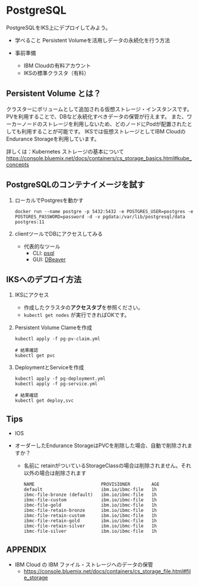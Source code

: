 # PostgreSQL

PostgreSQLをIKS上にデプロイしてみよう。

* 学べること
    Persistent Volumeを活用しデータの永続化を行う方法

* 事前準備
  * IBM Cloudの有料アカウント
  * IKSの標準クラスタ（有料）


## Persistent Volume とは？

クラスターにボリュームとして追加される仮想ストレージ・インスタンスです。
PVを利用することで、DBなど永続化すべきデータの保管が行えます。
また、ワーカーノードのストレージを利用しないため、どのノードにPodが配置されたとしても利用することが可能です。
IKSでは仮想ストレージとしてIBM CloudのEndurance Storageを利用しています。

詳しくは：Kubernetes ストレージの基本について
https://console.bluemix.net/docs/containers/cs_storage_basics.html#kube_concepts


## PostgreSQLのコンテナイメージを試す
1. ローカルでPostgresを動かす
    ```
    docker run --name postgre -p 5432:5432 -e POSTGRES_USER=postgres -e POSTGRES_PASSWORD=password -d -v pgdata:/var/lib/postgresql/data postgres:11
    ```

2. clientツールでDBにアクセスしてみる

   * 代表的なツール
     * CLI: [psql](https://www.postgresql.jp/document/9.1/html/app-psql.html)
     * GUI: [DBeaver](https://dbeaver.io/)


## IKSへのデプロイ方法
1. IKSにアクセス

   * 作成したクラスタの**アクセスタブ**を参照ください。
   * ```kubectl get nodes``` が実行できればOKです。


2. Persistent Volume Clameを作成

    ```
    kubectl apply -f pg-pv-claim.yml

    # 結果確認
    kubectl get pvc
    ```


3. DeploymentとServiceを作成

    ```
    kubectl apply -f pg-deployment.yml
    kubectl apply -f pg-service.yml

    # 結果確認
    kubectl get deploy,svc
    ```


## Tips
* IOS

* オーダーしたEndurance StorageはPVCを削除した場合、自動で削除されますか？
  * 名前に retainがついているStorageClassの場合は削除されません。それ以外の場合は削除されます
    ```
    NAME                         PROVISIONER        AGE
    default                      ibm.io/ibmc-file   1h
    ibmc-file-bronze (default)   ibm.io/ibmc-file   1h
    ibmc-file-custom             ibm.io/ibmc-file   1h
    ibmc-file-gold               ibm.io/ibmc-file   1h
    ibmc-file-retain-bronze      ibm.io/ibmc-file   1h
    ibmc-file-retain-custom      ibm.io/ibmc-file   1h
    ibmc-file-retain-gold        ibm.io/ibmc-file   1h
    ibmc-file-retain-silver      ibm.io/ibmc-file   1h
    ibmc-file-silver             ibm.io/ibmc-file   1h
    ```

## APPENDIX
* IBM Cloud の IBM ファイル・ストレージへのデータの保管
    - https://console.bluemix.net/docs/containers/cs_storage_file.html#file_storage